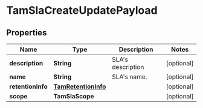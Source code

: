 

# TamSlaCreateUpdatePayload


## Properties

Name | Type | Description | Notes
------------ | ------------- | ------------- | -------------
**description** | **String** | SLA&#39;s description |  [optional]
**name** | **String** | SLA&#39;s name. |  [optional]
**retentionInfo** | [**TamRetentionInfo**](TamRetentionInfo.md) |  |  [optional]
**scope** | **TamSlaScope** |  |  [optional]



